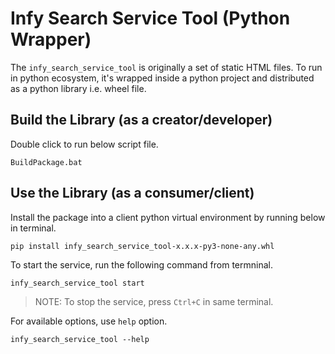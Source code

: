 
# Infy Search Service Tool (Python Wrapper)

The `infy_search_service_tool` is originally a set of static HTML files. 
To run in python ecosystem, it's wrapped inside a python project and distributed as a python library i.e. wheel file.

## Build the Library (as a creator/developer)

Double click to run below script file.

```dos
BuildPackage.bat
```

## Use the Library (as a consumer/client)

Install the package into a client python virtual environment by running below in terminal.

```dos
pip install infy_search_service_tool-x.x.x-py3-none-any.whl
```

To start the service, run the following command from termninal.

```dos
infy_search_service_tool start
```

> NOTE: To stop the service, press `Ctrl+C` in same terminal.


For available options, use `help` option.

```dos
infy_search_service_tool --help
```


